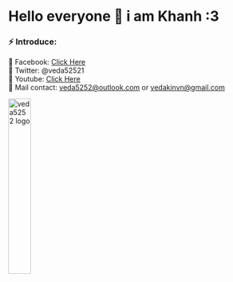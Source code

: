 # Hello everyone 👋 i am Khanh :3 

### ⚡ Introduce:

 💬 Facebook: [Click Here](https://www.fb.com/veda5252.vietnamese)<br>
 💬 Twitter: @veda52521<br>
 💬 Youtube: [Click Here](https://bit.ly/3fI0NkQ)<br>
 💬 Mail contact: veda5252@outlook.com or vedakinvn@gmail.com<br>

<img src="https://i.imgur.com/xMlnk9B.gif" title="veda5252 logo" width="30%" height="30%"/>
